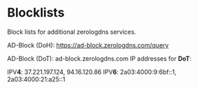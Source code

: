 # Blocklists

Block lists for additional zerologdns services.

AD-Block (DoH): https://ad-block.zerologdns.com/query

AD-Block (DoT): ad-block.zerologdns.com
IP addresses for **DoT**: 

IPV**4**: 37.221.197.124, 94.16.120.86
IPV**6**: 2a03:4000:9:6bf::1, 2a03:4000:21:a25::1
